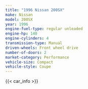 ```yaml
---
title: "1996 Nissan 200SX"
make: Nissan
model: 200SX
year: 1996
engine-fuel-type: regular unleaded
engine-hp: 140
engine-cylinders: 4
transmission-type: Manual
driven-wheels: Front wheel drive
number-of-doors: 2
market-category: Performance
vehicle-size: Compact
vehicle-style: Coupe
---
```


{{< car_info >}}

